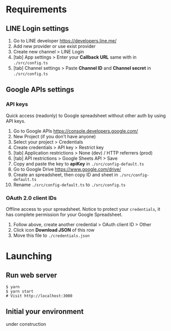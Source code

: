 
# Requirements

## LINE Login settings

1. Go to LINE developer https://developers.line.me/
2. Add new provider or use exist provider
3. Create new channel > LINE Login
4. [tab] App settings > Enter your **Callback URL** same with in `./src/config.ts`
5. [tab] Channel settings > Paste **Channel ID** and **Channel secret** in `./src/config.ts`


## Google APIs settings

### API keys

Quick access (readonly) to Google spreadsheet without other auth by using API keys.

1. Go to Google APIs https://console.developers.google.com/
2. New Project (if you don't have anyone)
3. Select your project > Credentials
4. Create credentials > API key > Restrict key
5. [tab] Application restrictions > None (dev) / HTTP referrers (prod)
6. [tab] API restrictions > Google Sheets API > Save
7. Copy and paste the key to **apiKey** in `./src/config-default.ts`
8. Go to Google Drive https://www.google.com/drive/
9. Create an spreadsheet, then copy ID and sheet in `./src/config-default.ts`
10. Rename `./src/config-default.ts` to `./src/config.ts`

### OAuth 2.0 client IDs

Offline access to your spreadsheet. Notice to protect your `credentials`, it has complete permission for your Google Spreadsheet.

1. Follow above, create another credential > OAuth client ID > Other
2. Click icon **Download JSON** of this row
3. Move this file to `./credentials.json`


# Launching

## Run web server

```shell
$ yarn
$ yarn start
# Visit http://localhost:3000
```

## Initial your environment

under construction
